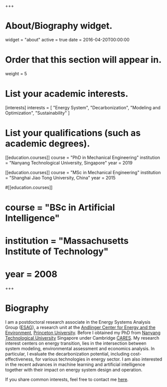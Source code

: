 +++
# About/Biography widget.
widget = "about"
active = true
date = 2016-04-20T00:00:00

# Order that this section will appear in.
weight = 5

# List your academic interests.
[interests]
  interests = [
    "Energy System",
    "Decarbonization",
    "Modeling and Optimization",
    "Sustainability"
  ]

# List your qualifications (such as academic degrees).
[[education.courses]]
  course = "PhD in Mechanical Engineering"
  institution = "Nanyang Technological University, Singapore"
  year = 2019

[[education.courses]]
  course = "MSc in Mechanical Engineering"
  institution = "Shanghai Jiao Tong University, China"
  year = 2015

#[[education.courses]]
#  course = "BSc in Artificial Intelligence"
#  institution = "Massachusetts Institute of Technology"
#  year = 2008
 
+++

# Biography

I am a postdoctoral research associate in the Energy Systems Analysis Group ([ESAG](https://acee.princeton.edu/research/energy-systems-analysis-group/)), a research unit at the [Andlinger Center for Energy and the Environment](https://acee.princeton.edu/), [Princeton University](https://www.princeton.edu/). Before I obtained my PhD from [Nanyang Technological University](http://www.ntu.edu.sg) Singapore under Cambridge [CARES](http://www.cares.cam.ac.uk/). My research interest centers on energy transition, lies in the intersection between system modeling, environmental assessment and economics analysis. In particular, I evaluate the decarbonization potential, including cost-effectiveness, for various technologies in energy sector. I am also interested in the recent advances in machine learning and artificial intelligence together with their impact on energy system design and operation.

If you share common interests, feel free to contact me [here](mailto:chuanzhang@princeton.edu). 

